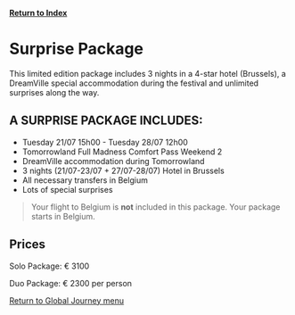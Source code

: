 [**Return to Index**](https://www.reddit.com/r/Tomorrowland/wiki/index)

# Surprise Package

This limited edition package includes 3 nights in a 4-star hotel (Brussels), a DreamVille special accommodation during the festival and unlimited surprises along the way.

## **A SURPRISE PACKAGE INCLUDES:**

- Tuesday 21/07 15h00 - Tuesday 28/07 12h00
- Tomorrowland Full Madness Comfort Pass Weekend 2
- DreamVille accommodation during Tomorrowland
- 3 nights (21/07-23/07 + 27/07-28/07) Hotel in Brussels
- All necessary transfers in Belgium
- Lots of special surprises

> Your flight to Belgium is **not** included in this package. Your package starts in Belgium.

## **Prices**

Solo Package: € 3100

Duo Package: € 2300 per person

[Return to Global Journey menu](https://www.reddit.com/r/Tomorrowland/wiki/summer/global_journey)
